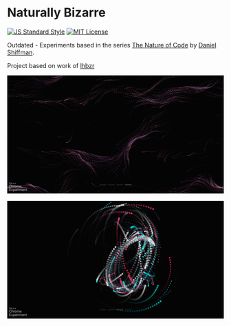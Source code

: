 # Naturally Bizarre

[![JS Standard Style](https://img.shields.io/badge/code%20style-standard-brightgreen.svg?style=flat-square)](http://standardjs.com/)
[![MIT License](https://img.shields.io/badge/license-mit-blue.svg?style=flat-square)](LICENSE)

Outdated - Experiments based in the series [The Nature of Code](http://natureofcode.com/) by [Daniel Shiffman](http://shiffman.net/).

Project based on work of [lhbzr](https://github.com/lhbzr)

![Demo1](naturally-bizarre-1.png)

![Demo2](naturally-bizarre-2.png)
